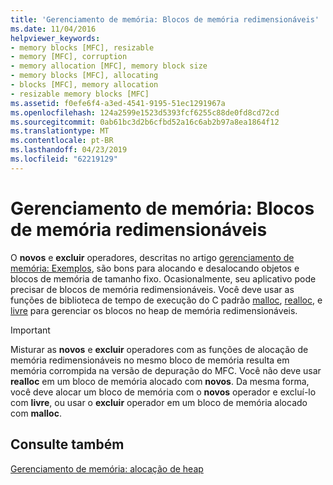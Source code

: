 ```yaml
---
title: 'Gerenciamento de memória: Blocos de memória redimensionáveis'
ms.date: 11/04/2016
helpviewer_keywords:
- memory blocks [MFC], resizable
- memory [MFC], corruption
- memory allocation [MFC], memory block size
- memory blocks [MFC], allocating
- blocks [MFC], memory allocation
- resizable memory blocks [MFC]
ms.assetid: f0efe6f4-a3ed-4541-9195-51ec1291967a
ms.openlocfilehash: 124a2599e1523d5393fcf6255c88de0fd8cd72cd
ms.sourcegitcommit: 0ab61bc3d2b6cfbd52a16c6ab2b97a8ea1864f12
ms.translationtype: MT
ms.contentlocale: pt-BR
ms.lasthandoff: 04/23/2019
ms.locfileid: "62219129"
---
```

# <a name="memory-management-resizable-memory-blocks"></a>Gerenciamento de memória: Blocos de memória redimensionáveis

O **novos** e **excluir** operadores, descritas no artigo [gerenciamento de memória: Exemplos](../mfc/memory-management-examples.md), são bons para alocando e desalocando objetos e blocos de memória de tamanho fixo. Ocasionalmente, seu aplicativo pode precisar de blocos de memória redimensionáveis. Você deve usar as funções de biblioteca de tempo de execução do C padrão [malloc](../c-runtime-library/reference/malloc.md), [realloc](../c-runtime-library/reference/realloc.md), e [livre](../c-runtime-library/reference/free.md) para gerenciar os blocos no heap de memória redimensionáveis.

> [!IMPORTANT]
>  Misturar as **novos** e **excluir** operadores com as funções de alocação de memória redimensionáveis no mesmo bloco de memória resulta em memória corrompida na versão de depuração do MFC. Você não deve usar **realloc** em um bloco de memória alocado com **novos**. Da mesma forma, você deve alocar um bloco de memória com o **novos** operador e excluí-lo com **livre**, ou usar o **excluir** operador em um bloco de memória alocado com **malloc**.

## <a name="see-also"></a>Consulte também

[Gerenciamento de memória: alocação de heap](../mfc/memory-management-heap-allocation.md)
